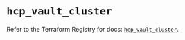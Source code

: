 # `hcp_vault_cluster`

Refer to the Terraform Registry for docs: [`hcp_vault_cluster`](https://registry.terraform.io/providers/hashicorp/hcp/0.88.0/docs/resources/vault_cluster).
